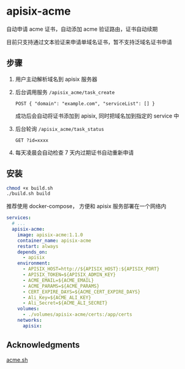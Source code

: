 # apisix-acme

自动申请 acme 证书，自动添加 acme 验证路由，证书自动续期

目前只支持通过文本验证来申请单域名证书，暂不支持泛域名证书申请

## 步骤

1. 用户主动解析域名到 apisix 服务器

2. 后台调用服务 `/apisix_acme/task_create`

   ```
   POST { "domain": "example.com", "serviceList": [] }
   ```

   成功后会自动将证书添加到 apisix, 同时把域名加到指定的 service 中

3. 后台轮询 `/apisix_acme/task_status`

   ```
   GET ?id=xxxx
   ```

4. 每天凌晨会自动检查 7 天内过期证书自动重新申请

## 安装

```sh
chmod +x build.sh
./build.sh build
```

推荐使用 docker-compose， 方便和 apisix 服务部署在一个网络内

```yaml
services:
  # ...
  apisix-acme:
    image: apisix-acme:1.1.0
    container_name: apisix-acme
    restart: always
    depends_on:
      - apisix
    environment:
      - APISIX_HOST=http://${APISIX_HOST}:${APISIX_PORT}
      - APISIX_TOKEN=${APISIX_ADMIN_KEY}
      - ACME_EMAIL=${ACME_EMAIL}
      - ACME_PARAMS=${ACME_PARAMS}
      - CERT_EXPIRE_DAYS=${ACME_CERT_EXPIRE_DAYS}
      - Ali_Key=${ACME_ALI_KEY}
      - Ali_Secret=${ACME_ALI_SECRET}
    volumes:
      - ./volumes/apisix-acme/certs:/app/certs
    networks:
      apisix:
```

## Acknowledgments

[acme.sh](https://github.com/acmesh-official/acme.sh)
